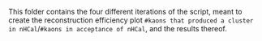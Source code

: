 This folder contains the four different iterations of the script, meant to create the reconstruction efficiency plot `#kaons that produced a cluster in nHCal`/`#kaons in acceptance of nHCal`, and the results thereof.
